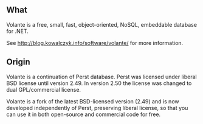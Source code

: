 ## What

Volante is a free, small, fast, object-oriented, NoSQL, embeddable database for .NET.

See http://blog.kowalczyk.info/software/volante/ for more information.

## Origin

Volante is a continuation of Perst database. Perst was licensed under liberal BSD license
until version 2.49. In version 2.50 the license was changed to dual GPL/commercial license.

Volante is a fork of the latest BSD-licensed version (2.49) and is now developed
independently of Perst, preserving liberal license, so that you can use it
in both open-source and commercial code for free.

